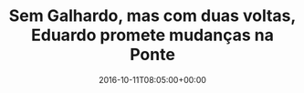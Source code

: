 ---
layout: post
title: "Sem Galhardo, mas com duas voltas, Eduardo promete mudanças na Ponte"
date: 2016-10-11T08:05:00+00:00
external_link: "http://globoesporte.globo.com/sp/campinas-e-regiao/futebol/times/ponte-preta/noticia/2016/10/sem-galhardo-mas-com-duas-voltas-eduardo-promete-mudancas-na-ponte.html"
categories: news globo.com
---